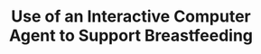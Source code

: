 ---
name: "Use Of An Interactive Computer Agent to Support Breastfeeding"
title: "Use of an Interactive Computer Agent to Support Breastfeeding"
project: null
event: "Maternal and Child Health Journal, 17:1961-1968"
authors:
- name: "Edwards, R."
- name: "Bickmore, T."
- name: "Jenkins, L."
- name: "Foley, M."
year: 2013
resources: null
external_url: null
draft: false 
headless: true
---